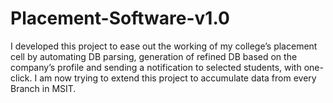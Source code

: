 # Placement-Software-v1.0
I developed this project to ease out the working of my college’s placement cell by automating DB parsing, generation of refined DB based on the company’s profile and sending a notification to selected students, with one-click. I am now trying to extend this project to accumulate data from every Branch in MSIT.
